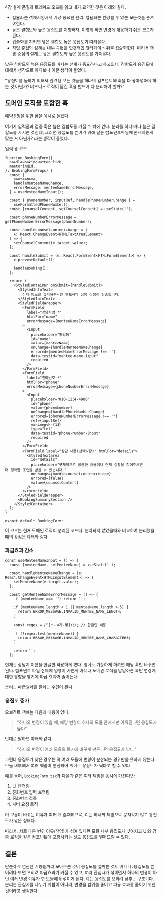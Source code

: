 4장 설계 품질과 트레이드 오프를 읽고 내가 요약한 것은 아래와 같다.

- 캡슐화는 객체지향에서 가장 중요한 원리. 캡슐화는 변경될 수 있는 모든것을 숨겨야한다.
- 낮은 결합도와 높은 응집도를 지향하자. 이렇게 하면 변경에 대응하기 쉬운 코드가 된다.
- 캡슐화를 지키면 낮은 결합도 높은 응집도가 따라온다.
- 책임 중심의 설계는 내부 구현을 안정적인 인터페이스 뒤로 캡슐화한다. 따라서 책임 중심의 설계는 낮은 결합도와 높은 응집도를 가져온다.

낮은 결합도와 높은 응집도를 가지는 설계가 중요하다고 하고있다. 결합도와 응집도에 대해서 생각으르 하다보니 이런 생각이 들었다.

"응집도를 높이기 위해서 관련된 모든 것들을 하나의 컴포넌트에 훅을 다 몰아넣어야 하는 것 아닌가? 비즈니스 로직이 담긴 훅을 반드시 다 분리해야 할까?"

## 도메인 로직을 포함한 훅

예약신청을 위한 폼을 예시로 들겠다.

여기서 입력폼과 검증 훅은 높은 결합도를 가질 수 밖에 없다. 분리를 하나 마나 높은 결합도를 가지는 것인데, 그러면 응집도를 높이기 위해 같은 컴포넌트파일에 존재하는게 맞는 거 아닌가? 라는 생각이 들었다.

입력 폼 코드

```tsx
function BookingForm({
  handleBookingButtonClick,
  mentoringId,
}: BookingFormProps) {
  const {
    menteeName,
    handleMenteeNameChange,
    errorMessage: menteeNameErrorMessage,
  } = useMenteeNameInput();

  const { phoneNumber, inputRef, handlePhoneNumberChange } =
    useFormattedPhoneNumber();
  const [counselContent, setCounselContent] = useState('');

  const phoneNumberErrorMessage = getPhoneNumberErrorMessage(phoneNumber);

  const handleCounselContentChange = (
    e: React.ChangeEvent<HTMLTextAreaElement>
  ) => {
    setCounselContent(e.target.value);
  };

  const handleSubmit = (e: React.FormEvent<HTMLFormElement>) => {
    e.preventDefault();

    handleBooking();
  };

  return (
    <StyledContainer onSubmit={handleSubmit}>
      <StyledInfoText>
        아래 정보를 입력해주시면 멘토에게 상담 신청이 전송됩니다.
      </StyledInfoText>
      <StyledFieldWrapper>
        <FormField
          label="상담자명 *"
          htmlFor="name"
          errorMessage={menteeNameErrorMessage}
        >
          <Input
            placeholder="홍길동"
            id="name"
            value={menteeName}
            onChange={handleMenteeNameChange}
            errored={menteeNameErrorMessage !== ''}
            data-testid="mentee-name-input"
            required
          />
        </FormField>
        <FormField
          label="전화번호 *"
          htmlFor="phone"
          errorMessage={phoneNumberErrorMessage}
        >
          <Input
            placeholder="010-1234-4986"
            id="phone"
            value={phoneNumber}
            onChange={handlePhoneNumberChange}
            errored={phoneNumberErrorMessage !== ''}
            ref={inputRef}
            maxLength={13}
            type="tel"
            data-testid="phone-number-input"
            required
          />
        </FormField>
        <FormField label="상담 내용(선택사항)" htmlFor="details">
          <StyledTextarea
            id="details"
            placeholder="구체적으로 궁금한 내용이나 현재 상황을 적어주시면 
더 정확한 조언을 받을 수 있습니다."
            onChange={handleCounselContentChange}
            errored={false}
            value={counselContent}
          />
        </FormField>
      </StyledFieldWrapper>
      <BookingSummarySection />
    </StyledContainer>
  );
}

export default BookingForm;
```

이 코드는 현재 도메인 로직이 분리된 코드다. 분리되지 않았을때와 비교하여 분리했을때의 장점은 아래와 같다.

### 파급효과 감소

```
const useMenteeNameInput = () => {
  const [menteeName, setMenteeName] = useState('');

  const handleMenteeNameChange = (e: React.ChangeEvent<HTMLInputElement>) => {
    setMenteeName(e.target.value);
  };

  const getMenteeNameErrorMessage = () => {
    if (menteeName === '') return '';

    if (menteeName.length < 1 || menteeName.length > 5) {
      return ERROR_MESSAGE.INVALID_MENTEE_NAME_LENGTH;
    }

    const regex = /^[ㄱ-ㅎ가-힣]+$/; // 한글만 허용

    if (!regex.test(menteeName)) {
      return ERROR_MESSAGE.INVALID_MENTEE_NAME_CHARACTERS;
    }

    return '';
  };
```

현재는 상담자 이름을 한글만 허용하게 했다. 영어도 가능하게 하려면 해당 훅만 바꾸면 된다. 컴포넌트 파일 전체에 영향이 가는게 아니라 도메인 로직을 담당하는 훅만 변경에 대한 영향을 받기에 파급 효과가 줄어든다.

분리는 파급효과를 줄이는 수단이 된다.

### 응집도 증가

오브젝트 책에는 다음과 내용이 있다.

> "하나의 변경이 있을 때, 해당 변경이 하나의 모듈 안에서만 이뤄진다면 응집도가 높다"

반대로 말하면 아래와 같다.

> "하나의 변경이 여러 모듈을 동시에 바꾸게 만든다면 응집도가 낮다."

그런데 응집도가 낮은 경우는 꼭 여러 모듈에 변경이 분산되는 경우만을 뜻하지 않는다.
모듈 내부에서 여러 책임이 분산되어 있어도 응집도가 낮다고 할 수 있다.

예를 들어, `BookingForm.tsx`가 다음과 같은 여러 책임을 동시에 가진다면:

1. UI 렌더링
2. 전화번호 입력 포맷팅
3. 전화번호 검증
4. 서버 요청 로직

이 모듈이 바뀌는 이유가 여러 개 존재하므로,
이는 하나의 책임으로 뭉쳐있지 않고 응집도가 낮은 상태다.

따라서, 서로 다른 변경 이유(책임)가 섞여 있다면 모듈 내부 응집도가 낮아지고
UI와 검증 로직을 같은 컴포넌트에 포함시키는 것도 응집도를 떨어뜨릴 수 있다.

## 결론

단순하게 연관된 기능들끼리 모아두는 것이 응집도를 높이는 것이 아니다.
응집도를 높이려다 보면 오히려 파급효과가 커질 수 있고, 여러 관심사가 섞이면서 하나의 변경이 아닌 여러 변경 이유가 한 모듈에 뒤섞이게 된다. 이는 응집도를 오히려 낮추는 구조이다.
분리는 관심사를 나누기 위함이 아니라, 변경을 범위를 줄이고 파급 효과를 줄이기 위한 것이라고 생각한다.
